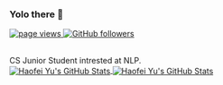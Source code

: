 ### Yolo there 👋

<p align="left">
  <a href="https://github.com/lwaefkjlk/lwaekfjlk">
    <img src="https://komarev.com/ghpvc/?username=lwaekfjlk" alt="page views" />
  </a>
  <a href="https://github.com/lwaekfjlk?tab=followers">
    <img alt="GitHub followers" src="https://img.shields.io/github/followers/MacroPower?color=green&logo=github">
  </a>
</p>
<br>
CS Junior Student intrested at NLP.
</br>
<a href="https://github.com/lwaekfjlk/lwaekfjlk">
  <img align="center" src="https://github-readme-stats.vercel.app/api/top-langs/?username=lwaekfjlk&hide=c%2B%2B,c,html&title_color=6aa6f8&text_color=8a919a&icon_color=6aa6f8&bg_color=0e1116" alt="Haofei Yu's GitHub Stats" />
</a>

<a href="https://github.com/lwaekfjlk/lwaekfjlk">
  <img align="center" src="https://github-readme-stats.vercel.app/api?username=lwaekfjlk&show_icons=true&line_height=27&count_private=true&title_color=6aa6f8&text_color=8a919a&icon_color=6aa6f8&bg_color=0e1116" alt="Haofei Yu's GitHub Stats" />
</a>

